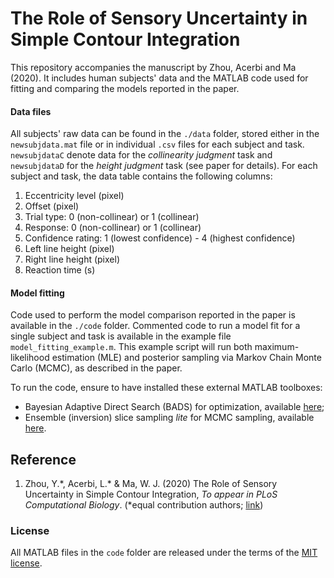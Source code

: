 # The Role of Sensory Uncertainty in Simple Contour Integration

This repository accompanies the manuscript by Zhou, Acerbi and Ma (2020). 
It includes human subjects' data and the MATLAB code used for fitting and comparing the models reported in the paper.

#### Data files

All subjects' raw data can be found in the `./data` folder, stored either in the `newsubjdata.mat` file or in individual `.csv` files for each subject and task. `newsubjdataC` denote data for the *collinearity judgment* task and `newsubjdataD` for the *height judgment* task (see paper for details). 
For each subject and task, the data table contains the following columns:
1. Eccentricity level (pixel)	
2. Offset (pixel)	
3. Trial type: 0 (non-collinear) or 1 (collinear)	
4. Response: 0 (non-collinear) or 1 (collinear)	
5. Confidence rating: 1 (lowest confidence) - 4 (highest confidence)	
6. Left line height (pixel)	
7. Right line height (pixel)	
8. Reaction time (s)

#### Model fitting

Code used to perform the model comparison reported in the paper is available in the `./code` folder. Commented code to run a model fit for a single subject and task is available in the example file `model_fitting_example.m`. This example script will run both maximum-likelihood estimation (MLE) and posterior sampling via Markov Chain Monte Carlo (MCMC), as described in the paper.

To run the code, ensure to have installed these external MATLAB toolboxes:
- Bayesian Adaptive Direct Search (BADS) for optimization, available [here](https://github.com/lacerbi/bads);
- Ensemble (inversion) slice sampling *lite* for MCMC sampling, available [here](https://github.com/lacerbi/eissample).


## Reference

1. Zhou, Y.\*, Acerbi, L.\* & Ma, W. J. (2020) The Role of Sensory Uncertainty in Simple Contour Integration, *To appear in PLoS Computational Biology*. (\*equal contribution authors; [link](https://www.biorxiv.org/content/10.1101/350082v2))

### License

All MATLAB files in the `code` folder are released under the terms of the [MIT license](https://github.com/yanlizhou/collinearity/blob/master/LICENSE).
